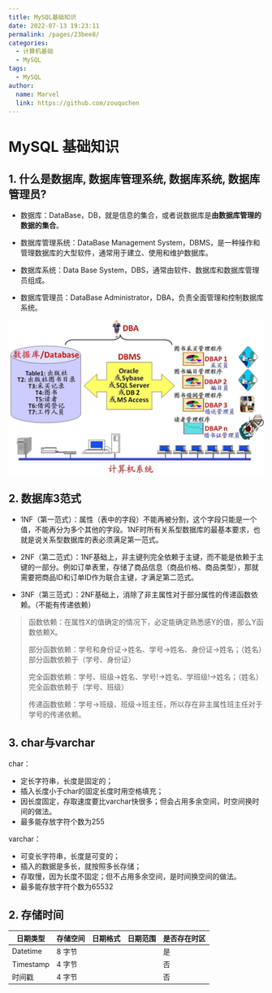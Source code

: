 ```yaml
---
title: MySQL基础知识
date: 2022-07-13 19:23:11
permalink: /pages/23bee8/
categories:
  - 计算机基础
  - MySQL
tags:
  - MySQL
author: 
  name: Marvel
  link: https://github.com/zouquchen
---
```

# MySQL 基础知识

## 1. 什么是数据库, 数据库管理系统, 数据库系统, 数据库管理员?

- 数据库：DataBase，DB，就是信息的集合，或者说数据库是**由数据库管理的数据的集合**。

- 数据库管理系统：DataBase Management System，DBMS，是一种操作和管理数据库的大型软件，通常用于建立、使用和维护数据库。

- 数据库系统：Data Base System，DBS，通常由软件、数据库和数据库管理员组成。
- 数据库管理员：DataBase Administrator，DBA，负责全面管理和控制数据库系统。

<img src="https://raw.githubusercontent.com/zouquchen/Images/main/imgs2022/DBA.png" alt="数据库系统基本构成" style="zoom:50%;" />

## 2. 数据库3范式

- 1NF（第一范式）：属性（表中的字段）不能再被分割，这个字段只能是一个值，不能再分为多个其他的字段。1NF时所有关系型数据库的最基本要求，也就是说关系型数据库的表必须满足第一范式。

- 2NF（第二范式）：1NF基础上，非主键列完全依赖于主键，而不能是依赖于主键的一部分。例如订单表里，存储了商品信息（商品价格、商品类型），那就需要把商品ID和订单ID作为联合主键，才满足第二范式。

- 3NF（第三范式）：2NF基础上，消除了非主属性对于部分属性的传递函数依赖。（不能有传递依赖）

> 函数依赖：在属性X的值确定的情况下，必定能确定熟悉感Y的值，那么Y函数依赖X。
>
> 部分函数依赖：学号和身份证->姓名、学号->姓名、身份证->姓名；（姓名）部分函数依赖于（学号、身份证）
>
> 完全函数依赖：学号、班级->姓名、学号!->姓名、学班级!->姓名；（姓名）完全函数依赖于（学号、班级）
>
> 传递函数依赖：学号->班级、班级->班主任，所以存在非主属性班主任对于学号的传递依赖。

## 3. char与varchar

char：

- 定长字符串，长度是固定的；
- 插入长度小于char的固定长度时用空格填充；
- 因长度固定，存取速度要比varchar快很多；但会占用多余空间，时空间换时间的做法。
- 最多能存放字符个数为255

varchar：

- 可变长字符串，长度是可变的；
- 插入的数据是多长，就按照多长存储；
- 存取慢，因为长度不固定；但不占用多余空间，是时间换空间的做法。
- 最多能存放字符个数为65532

## 2. 存储时间

| 日期类型  | 存储空间 | 日期格式 | 日期范围 | 是否存在时区 |
| --------- | -------- | -------- | -------- | ------------ |
| Datetime  | 8 字节   |          |          | 是           |
| Timestamp | 4 字节   |          |          | 否           |
| 时间戳    | 4 字节   |          |          | 否           |

